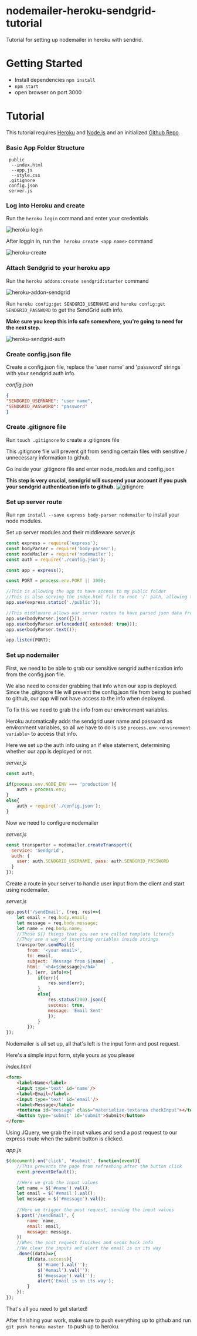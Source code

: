 # nodemailer-heroku-sendgrid-tutorial
Tutorial for setting up nodemailer in heroku with sendrid.

# Getting Started

 * Install dependencies ``` npm install ```
 * ``` npm start ```
 * open browser on port 3000

# Tutorial

This tutorial requires [Heroku](https://devcenter.heroku.com/articles/heroku-cli) and [Node.js](https://nodejs.org/en/download/) and an initialized [Github Repo](http://kbroman.org/github_tutorial/pages/init.html).

### Basic App Folder Structure
```App
 public
  --index.html
  --app.js
  --style.css
 .gitignore
 config.json
 server.js
 ```


### Log into Heroku and create

Run the ``` heroku login ``` command and enter your credentials

![heroku-login](./public/images/heroku-login.png)

After loggin in, run the ``` heroku create <app name>``` command

![heroku-create](./public/images/heroku-create.png)

### Attach Sendgrid to your heroku app

Run the ``` heroku addons:create sendgrid:starter ``` command

![heroku-addon-sendgrid](./public/images/sendgrid-addon.png)

Run ``` heroku config:get SENDGRID_USERNAME ``` and ``` heroku config:get SENDGRID_PASSWORD ``` to get the SendGrid auth info.

**Make sure you keep this info safe somewhere, you're going to need for the next step.**

![heroku-sendgrid-auth](./public/images/sendgrid-auth.png) 

### Create config.json file

Create a config.json file, replace the 'user name' and 'password' strings with your sendgrid auth info. 

*config.json*
```json
{
"SENDGRID_USERNAME": "user name",
"SENDGRID_PASSWORD": "password"
}
```

### Create .gitignore file

Run ``` touch .gitignore ``` to create a .gitignore file

This .gitignore file will prevent git from sending certain files with sensitive / unnecessary information to github.

Go inside your .gitignore file and enter node_modules and config.json

**This step is very crucial, sendgrid will suspend your account if you push your sendgrid authentication info to github.**
![gitignore](./public/images/gitignore-config.png)

### Set up server route

Run ``` npm install --save express body-parser nodemailer ``` to install your node modules. 

Set up server modules and their middleware
*server.js*
```javascript
const express = require('express');
const bodyParser = require('body-parser');
const nodeMailer = require('nodemailer');
const auth = require('./config.json');

const app = express();

const PORT = process.env.PORT || 3000;

//This is allowing the app to have access to my public folder
//This is also serving the index.html file to root '/' path, allowing the index.html file to be seen
app.use(express.static('./public'));

//This middleware allows our server routes to have parsed json data from the client
app.use(bodyParser.json({}));
app.use(bodyParser.urlencoded({ extended: true}));
app.use(bodyParser.text());

app.listen(PORT);
```

### Set up nodemailer 

First, we need to be able to grab our sensitive sengrid authentication info from the config.json file.

We also need to consider grabbing that info when our app is deployed. Since the .gitignore file will prevent the config.json file from being to pushed to github, our app will not have access to the info when deployed.

To fix this we need to grab the info from our environment variables.

Heroku automatically adds the sendgrid user name and password as environment variables, so all we have to do is use ```process.env.<environment variable>``` to access that info.

Here we set up the auth info using an if else statement, determining whether our app is deployed or not.

*server.js*
```javascript
const auth;

if(process.env.NODE_ENV === 'production'){
    auth = process.env;
}
else{
    auth = require('./config.json');
}
```

Now we need to configure nodemailer

*server.js*
```javascript
const transporter = nodemailer.createTransport({
  service: 'Sendgrid',
  auth: {
    user: auth.SENDGRID_USERNAME, pass: auth.SENDGRID_PASSWORD
  }
});
```

Create a route in your server to handle user input from the client and start using nodemailer.

*server.js*
```javascript
app.post('/sendEmail', (req, res)=>{
    let email = req.body.email;
    let message = req.body.message;
    let name = req.body.name;
    //Those ${} things that you see are called template literals
    //They are a way of inserting variables inside strings
    transporter.sendMail({
        from: '<your email>',
        to: email,
        subject: `Message from ${name}` ,
        html: `<h4>${message}</h4>`
        }, (err, info)=>{
            if(err){
                res.send(err);
            }
            else{
                res.status(200).json({
                success: true,
                message: 'Email Sent'
                });
            }
        });
});
```

Nodemailer is all set up, all that's left is the input form and post request.

Here's a simple input form, style yours as you please

*index.html*
```html
<form>
    <label>Name</label>
    <input type='text' id='name'/>
    <label>Email</label>
    <input type='text' id='email'/>
    <label>Message</label>
    <textarea id="message" class="materialize-textarea checkInput"></textarea>
    <button type='submit' id='submit'>Submit</button>
</form>
```

Using JQuery, we grab the input values and send a post request to our express route when the submit button is clicked. 

*app.js*
```js
$(document).on('click', '#submit', function(event){
    //This prevents the page from refreshing after the button click
    event.preventDefault(); 

    //Here we grab the input values
    let name = $('#name').val();
    let email = $('#email').val();
    let message = $('#message').val();
    
    //Here we trigger the post request, sending the input values
    $.post('/sendEmail', {
        name: name,
        email: email,
        message: message,
    })
    //When the post request finishes and sends back info
    //We clear the inputs and alert the email is on its way 
    .done((data)=>{
        if(data.success){
            $('#name').val('');
            $('#email').val('');
            $('#message').val('');
            alert('Email is on its way');
        }
    }); 
});
```

That's all you need to get started! 

After finishing your work, make sure to push everything up to github and run ```git push heroku master ``` to push up to heroku.










